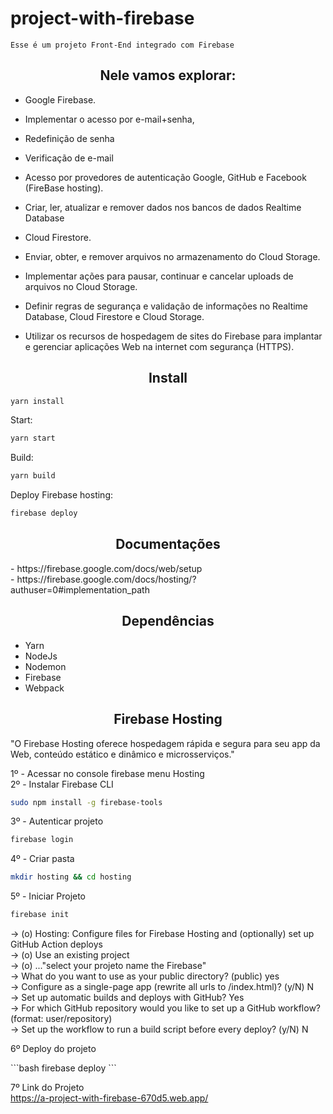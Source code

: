 # project-with-firebase

```
Esse é um projeto Front-End integrado com Firebase
```


<h2 align="center">Nele vamos explorar:</h2>

- Google Firebase.

- Implementar o acesso por e-mail+senha, 

- Redefinição de senha

- Verificação de e-mail 

- Acesso por provedores de autenticação Google, GitHub e Facebook (FireBase hosting).

- Criar, ler, atualizar e remover dados nos bancos de dados Realtime Database

- Cloud Firestore.

- Enviar, obter, e remover arquivos no armazenamento do Cloud Storage.

- Implementar ações para pausar, continuar e cancelar uploads de arquivos no Cloud Storage.

- Definir regras de segurança e validação de informações no Realtime Database, Cloud Firestore e Cloud Storage.

- Utilizar os recursos de hospedagem de sites do Firebase para implantar e gerenciar aplicações Web na internet com segurança (HTTPS).

<h2 align="center">Install</h2>

```bash
yarn install
```

Start:

```bash
yarn start
```

Build:

```bash
yarn build
```

Deploy Firebase hosting:

```bash
firebase deploy
```

<h2 align="center">Documentações</h2>
- https://firebase.google.com/docs/web/setup <br>
- https://firebase.google.com/docs/hosting/?authuser=0#implementation_path


<h2 align="center">Dependências</h2>

- Yarn
- NodeJs
- Nodemon
- Firebase
- Webpack

<h2 align="center">Firebase Hosting</h2>
<p>"O Firebase Hosting oferece hospedagem rápida e segura para seu app da Web, conteúdo estático e dinâmico e microsserviços." </p>
1º - Acessar no console firebase menu Hosting<br>
2º - Instalar Firebase CLI<br>

```bash
sudo npm install -g firebase-tools
```
<p></p>
3º - Autenticar projeto<br>

```bash
firebase login
```
<p></p>

4º - Criar pasta<br>

```bash
mkdir hosting && cd hosting
```
<p></p>

5º - Iniciar Projeto<br>

```bash
firebase init
```
<p></p>

-> (o) Hosting: Configure files for Firebase Hosting and (optionally) set up GitHub Action deploys<br>
-> (o) Use an existing project<br>
-> (o) ..."select your projeto name the Firebase"<br>
-> What do you want to use as your public directory? (public) yes<br>
-> Configure as a single-page app (rewrite all urls to /index.html)? (y/N) N<br>
-> Set up automatic builds and deploys with GitHub? Yes<br>
->  For which GitHub repository would you like to set up a GitHub workflow? (format: user/repository)<br>
-> Set up the workflow to run a build script before every deploy? (y/N) N<br>


6º  Deploy do projeto<br>
<p></p>
```bash
firebase deploy
```
<p></p>

7º Link do Projeto<br>
https://a-project-with-firebase-670d5.web.app/
